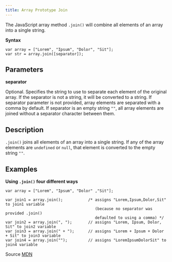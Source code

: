 ```yaml
---
title: Array Prototype Join
---
```

The JavaScript array method `.join()` will combine all elements of an array into a single string.

**Syntax**

    var array = ["Lorem", "Ipsum", "Dolor", "Sit"];
    var str = array.join([separator]);

## Parameters

**separator**

Optional. Specifies the string to use to separate each element of the original array. If the separator is not a string, it will be converted to a string. If separator parameter is not provided, array elements are separated with a comma by default. If separator is an empty string `""`, all array elements are joined without a separator character between them.

## Description

`.join()` joins all elements of an array into a single string. If any of the array elements are `undefined` or `null`, that element is converted to the empty string `""`.

## Examples

**Using `.join()` four different ways**

    var array = ["Lorem", "Ipsum", "Dolor" ,"Sit"];

    var join1 = array.join();           /* assigns "Lorem,Ipsum,Dolor,Sit" to join1 variable
                                           (because no separator was provided .join()
                                           defaulted to using a comma) */
    var join2 = array.join(", ");       // assigns "Lorem, Ipsum, Dolor, Sit" to join2 variable
    var join3 = array.join(" + ");      // assigns "Lorem + Ipsum + Dolor + Sit" to join3 variable
    var join4 = array.join("");         // assigns "LoremIpsumDolorSit" to join4 variable

Source [MDN](https://developer.mozilla.org/en-US/docs/Web/JavaScript/Reference/Global_Objects/Array/join)